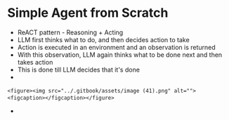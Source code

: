 # Simple Agent from Scratch

* ReACT pattern - Reasoning + Acting
* LLM first thinks what to do, and then decides action to take
* Action is executed in an environment and an observation is returned
* With this observation, LLM again thinks what to be done next and then takes action
* This is done till LLM decides that it's done
*

    <figure><img src="../.gitbook/assets/image (41).png" alt=""><figcaption></figcaption></figure>
*
